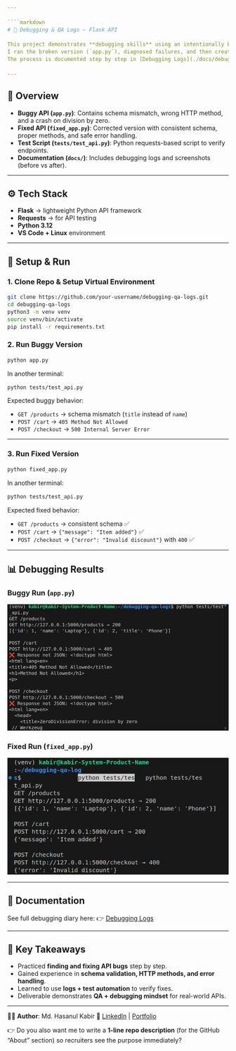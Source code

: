 ```yaml
---

````markdown
# 🐞 Debugging & QA Logs – Flask API

This project demonstrates **debugging skills** using an intentionally buggy Flask API.  
I ran the broken version (`app.py`), diagnosed failures, and then created a fixed version (`fixed_app.py`).  
The process is documented step by step in [Debugging Logs](./docs/debugging_logs.md).  

---
```


## 📌 Overview
- **Buggy API (`app.py`)**: Contains schema mismatch, wrong HTTP method, and a crash on division by zero.  
- **Fixed API (`fixed_app.py`)**: Corrected version with consistent schema, proper methods, and safe error handling.  
- **Test Script (`tests/test_api.py`)**: Python requests-based script to verify endpoints.  
- **Documentation (`docs/`)**: Includes debugging logs and screenshots (before vs after).  

---

## ⚙️ Tech Stack
- **Flask** → lightweight Python API framework  
- **Requests** → for API testing  
- **Python 3.12**  
- **VS Code + Linux** environment  

---

## 🚀 Setup & Run

### 1. Clone Repo & Setup Virtual Environment
```bash
git clone https://github.com/your-username/debugging-qa-logs.git
cd debugging-qa-logs
python3 -m venv venv
source venv/bin/activate
pip install -r requirements.txt
````

### 2. Run Buggy Version

```bash
python app.py
```

In another terminal:

```bash
python tests/test_api.py
```

Expected buggy behavior:

* `GET /products` → schema mismatch (`title` instead of `name`)
* `POST /cart` → `405 Method Not Allowed`
* `POST /checkout` → `500 Internal Server Error`

---

### 3. Run Fixed Version

```bash
python fixed_app.py
```

In another terminal:

```bash
python tests/test_api.py
```

Expected fixed behavior:

* `GET /products` → consistent schema ✅
* `POST /cart` → `{"message": "Item added"}` ✅
* `POST /checkout` → `{"error": "Invalid discount"}` with `400` ✅

---

## 📊 Debugging Results

### Buggy Run (`app.py`)

![Buggy Run](./docs/buggy_run.png)

### Fixed Run (`fixed_app.py`)

![Fixed Run](./docs/fixed_run.png)

---

## 📖 Documentation

See full debugging diary here:
👉 [Debugging Logs](./docs/debugging_logs.md)

---

## 🎯 Key Takeaways

* Practiced **finding and fixing API bugs** step by step.
* Gained experience in **schema validation, HTTP methods, and error handling**.
* Learned to use **logs + test automation** to verify fixes.
* Deliverable demonstrates **QA + debugging mindset** for real-world APIs.

---

👨‍💻 **Author**: Md. Hasanul Kabir
🔗 [LinkedIn](https://linkedin.com/in/hasanulkabir_md) | [Portfolio](https://your-portfolio.com)

👉 Do you also want me to write a **1-line repo description** (for the GitHub “About” section) so recruiters see the purpose immediately?
```
